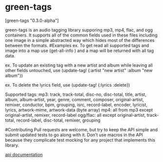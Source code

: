green-tags
==========

[green-tags "0.3.0-alpha"]

green-tags is an audio tagging library supporing mp3, mp4, flac, and ogg containers. It supports all of the common fields used in these files including one image in a simple abstracted way which hides most of the differences between the formats. 
#Examples
ex. To get read all supported tags and image into a map use (get-all-info <path>) and a map will be returned with all tag data.

ex. To update an existing tag with a new artist and album while leaving all other fields untouched, use (update-tag! <file> {:artist \"new artist\"
                                           :album \"new album\"})

ex. To delete the lyrics field, use (update-tag! <file> {:lyrics :delete})

Supported tags: 
    mp3: track, track-total, disc-no, disc-total, title,
      artist, album, album-artist, year, genre, comment, composer, 
      original-artist, remixer, conductor, bpm, grouping, isrc, record-label, 
      encoder, lyricist, lyrics, artwork-mime, artwork-data (byte array)
    mp4: all from mp3 except original-artist, remixer, record-label
    ogg/flac: all except original-artist, track-total, record-label, disc-total,
      remixer, grouping
               
#Contributing
 Pull requests are welcome, but try to keep the API simple and submit updated tests to go along with it. Don't use macros in the API because they complicate test mocking for any project that implements this library.

[api documentation](http://danpallas.github.io/green-tags/)
